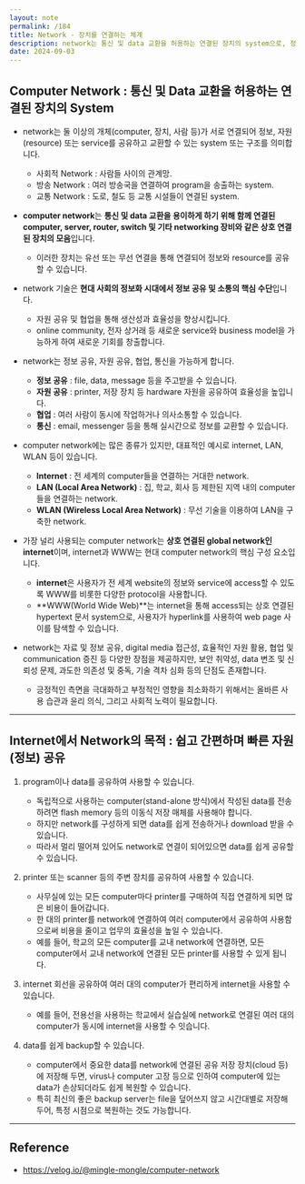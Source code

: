 ```yaml
---
layout: note
permalink: /184
title: Network - 장치를 연결하는 체계
description: network는 통신 및 data 교환을 허용하는 연결된 장치의 system으로, 정보 공유, 자원 공유, 협업, 통신을 가능하게 합니다.
date: 2024-09-03
---
```



## Computer Network : 통신 및 Data 교환을 허용하는 연결된 장치의 System

- network는 둘 이상의 개체(computer, 장치, 사람 등)가 서로 연결되어 정보, 자원(resource) 또는 service를 공유하고 교환할 수 있는 system 또는 구조를 의미합니다.
    - 사회적 Network : 사람들 사이의 관계망.
    - 방송 Network : 여러 방송국을 연결하여 program을 송출하는 system.
    - 교통 Network : 도로, 철도 등 교통 시설들이 연결된 system.

- **computer network**는 **통신 및 data 교환을 용이하게 하기 위해 함께 연결된 computer, server, router, switch 및 기타 networking 장비와 같은 상호 연결된 장치의 모음**입니다.
    - 이러한 장치는 유선 또는 무선 연결을 통해 연결되어 정보와 resource를 공유할 수 있습니다.

- network 기술은 **현대 사회의 정보화 시대에서 정보 공유 및 소통의 핵심 수단**입니다.
    - 자원 공유 및 협업을 통해 생산성과 효율성을 향상시킵니다.
    - online community, 전자 상거래 등 새로운 service와 business model을 가능하게 하여 새로운 기회를 창출합니다.

- network는 정보 공유, 자원 공유, 협업, 통신을 가능하게 합니다.
    - **정보 공유** : file, data, message 등을 주고받을 수 있습니다.
    - **자원 공유** : printer, 저장 장치 등 hardware 자원을 공유하여 효율성을 높입니다.
    - **협업** : 여러 사람이 동시에 작업하거나 의사소통할 수 있습니다.
    - **통신** : email, messenger 등을 통해 실시간으로 정보를 교환할 수 있습니다.

- computer network에는 많은 종류가 있지만, 대표적인 예시로 internet, LAN, WLAN 등이 있습니다.
    - **Internet** : 전 세계의 computer들을 연결하는 거대한 network.
    - **LAN (Local Area Network)** : 집, 학교, 회사 등 제한된 지역 내의 computer들을 연결하는 network.
    - **WLAN (Wireless Local Area Network)** : 무선 기술을 이용하여 LAN을 구축한 network.

- 가장 널리 사용되는 computer network는 **상호 연결된 global network인 internet**이며, internet과 WWW는 현대 computer network의 핵심 구성 요소입니다.
    - **internet**은 사용자가 전 세계 website의 정보와 service에 access할 수 있도록 WWW를 비롯한 다양한 protocol을 사용합니다.
    - **WWW(World Wide Web)**는 internet을 통해 access되는 상호 연결된 hypertext 문서 system으로, 사용자가 hyperlink를 사용하여 web page 사이를 탐색할 수 있습니다.

- network는 자료 및 정보 공유, digital media 접근성, 효율적인 자원 활용, 협업 및 communication 증진 등 다양한 장점을 제공하지만, 보안 취약성, data 변조 및 신뢰성 문제, 과도한 의존성 및 중독, 기술 격차 심화 등의 단점도 존재합니다.
    - 긍정적인 측면을 극대화하고 부정적인 영향을 최소화하기 위해서는 올바른 사용 습관과 윤리 의식, 그리고 사회적 노력이 필요합니다. 


---


## Internet에서 Network의 목적 : 쉽고 간편하며 빠른 자원(정보) 공유

1. program이나 data를 공유하여 사용할 수 있습니다.
    - 독립적으로 사용하는 computer(stand-alone 방식)에서 작성된 data를 전송하려면 flash memory 등의 이동식 저장 매체를 사용해야 합니다.
    - 하지만 network를 구성하게 되면 data를 쉽게 전송하거나 download 받을 수 있습니다.
    - 따라서 멀리 떨어져 있어도 network로 연결이 되어있으면 data를 쉽게 공유할 수 있습니다.

2. printer 또는 scanner 등의 주변 장치를 공유하여 사용할 수 있습니다.
    - 사무실에 있는 모든 computer마다 printer를 구매하여 직접 연결하게 되면 많은 비용이 들어갑니다.
    - 한 대의 printer를 network에 연결하여 여러 computer에서 공유하여 사용함으로써 비용을 줄이고 업무의 효율성을 높일 수 있습니다.
    - 예를 들어, 학교의 모든 computer를 교내 network에 연결하면, 모든 computer에서 교내 network에 연결된 모든 printer를 사용할 수 있게 됩니다.

3. internet 회선을 공유하여 여러 대의 computer가 편리하게 internet을 사용할 수 있습니다.
    - 예를 들어, 전용선을 사용하는 학교에서 실습실에 network로 연결된 여러 대의 computer가 동시에 internet을 사용할 수 잇습니다.

4. data를 쉽게 backup할 수 있습니다.
    - computer에서 중요한 data를 network에 연결된 공유 저장 장치(cloud 등)에 저장해 두면, virus나 computer 고장 등으로 인하여 computer에 있는 data가 손상되더라도 쉽게 복원할 수 있습니다.
    - 특히 최신의 좋은 backup server는 file을 덮어쓰지 않고 시간대별로 저장해 두어, 특정 시점으로 복원하는 것도 가능합니다.


---


## Reference

- <https://velog.io/@mingle-mongle/computer-network>
